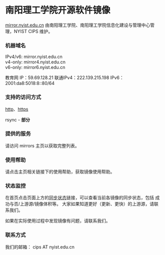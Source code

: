 ---
---

# 南阳理工学院开源软件镜像

[mirror.nyist.edu.cn](https://mirror.nyist.edu.cn/ "https://mirror.nyist.edu.cn") 由南阳理工学院、南阳理工学院信息化建设与管理中心管理，NYIST CIPS 维护。

### 机器域名

IPv4/v6: mirror.nyist.edu.cn  
v4-only: mirror4.nyist.edu.cn  
v6-only: mirror6.nyist.edu.cn

教育网 IP：59.69.128.21
联通IPv4：222.139.215.198
IPv6：2001:da8:5018:8::80/64

### 支持的访问方式

[http](http://mirror.nyist.edu.cn/)、[https](https://mirror.nyist.edu.cn/)

rsync - **部分**

### 提供的服务

请访问 mirrors 主页以获取完整列表。

### 使用帮助

请点击主页相关链接下的使用帮助，获取镜像使用帮助。

<!-- 欢迎您协助我们更新使用帮助，请访问[LUG 的 GitHub 项目 mirrorhelp](https://github.com/ustclug/mirrorhelp)。我们对您的帮助表示感谢。 -->

### 状态监控

在首页点击页面上方的[同步状态](https://mirror.nyist.edu.cn/status)链接，可以查看当前各镜像的同步状态，包括 成功与否/上游源/镜像体积等。 大家如果知道更好（更新、更快）的上游源，请联系我们。

如果在实际使用过程中发现镜像有问题，请联系我们。

### 联系方式

我们的邮箱： cips AT nyist.edu.cn
